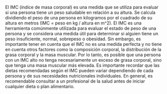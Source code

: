 El IMC (índice de masa corporal) es una medida que se utiliza para evaluar si una persona tiene un peso saludable en relación a su altura. 
Se calcula dividiendo el peso de una persona en kilogramos por el cuadrado de su altura en metros (IMC = peso en kg / altura en m^2).
El IMC es una herramienta comúnmente utilizada para evaluar el estado de peso de una persona y se considera una medida útil para determinar si alguien tiene un 
peso insuficiente, normal, sobrepeso o obesidad. Sin embargo, es importante tener en cuenta que el IMC no es una medida perfecta y no tiene en cuenta otros factores
como la composición corporal, la distribución de la grasa corporal y la masa muscular. Por lo tanto, es posible que una persona con un IMC alto no tenga necesariamente 
un exceso de grasa corporal, sino que tenga una masa muscular más elevada.
Es importante recordar que las dietas recomendadas según el IMC pueden variar dependiendo de cada persona y de sus necesidades nutricionales individuales. En general,
es recomendable consultar a un profesional de la salud antes de iniciar cualquier dieta o plan alimentario.
